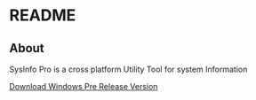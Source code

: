 # README

## About

SysInfo Pro is a cross platform Utility Tool for system Information

[Download Windows Pre Release Version](https://github.com/ananduremanan/sysinfopro/releases/download/v-beta/sysyinfopro.exe)